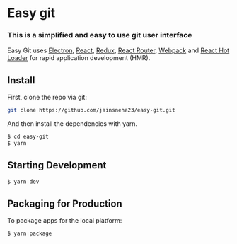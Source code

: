 # Easy git

### This is a simplified and easy to use git user interface

<p>
  Easy Git uses <a href="http://electron.atom.io/">Electron</a>, <a href="https://facebook.github.io/react/">React</a>, <a href="https://github.com/reactjs/redux">Redux</a>, <a href="https://github.com/reactjs/react-router">React Router</a>, <a href="http://webpack.github.io/docs/">Webpack</a> and <a href="https://github.com/gaearon/react-hot-loader">React Hot Loader</a> for rapid application development (HMR).
</p>

## Install

First, clone the repo via git:

```bash
git clone https://github.com/jainsneha23/easy-git.git
```

And then install the dependencies with yarn.

```bash
$ cd easy-git
$ yarn
```

## Starting Development

```bash
$ yarn dev
```

## Packaging for Production

To package apps for the local platform:

```bash
$ yarn package
```
